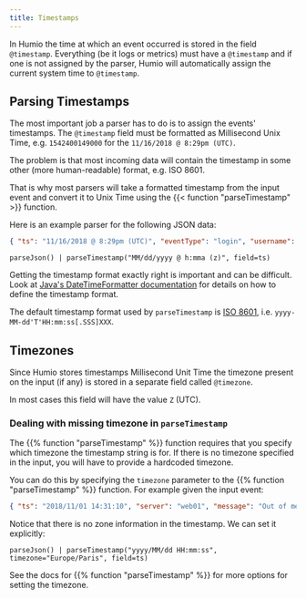 ```yaml
---
title: Timestamps
---
```


In Humio the time at which an event occurred is stored in the field `@timestamp`.
Everything (be it logs or metrics) must have a `@timestamp` and if one is not assigned
by the parser, Humio will automatically assign the current system time to `@timestamp`.

## Parsing Timestamps

The most important job a parser has to do is to assign the events' timestamps.
The `@timestamp` field must be formatted as Millisecond Unix Time, e.g. `1542400149000` for the
`11/16/2018 @ 8:29pm (UTC)`.

The problem is that most incoming data will contain the timestamp in some other
(more human-readable) format, e.g. ISO 8601.

That is why most parsers will take a formatted timestamp from the input event
and convert it to Unix Time using the {{< function "parseTimestamp" >}} function.

Here is an example parser for the following JSON data:

```json
{ "ts": "11/16/2018 @ 8:29pm (UTC)", "eventType": "login", "username": "monkey" }
```

```humio
parseJson() | parseTimestamp("MM/dd/yyyy @ h:mma (z)", field=ts)
```

Getting the timestamp format exactly right is important and can be difficult.
Look at [Java's DateTimeFormatter documentation](https://docs.oracle.com/javase/8/docs/api/java/time/format/DateTimeFormatter.html)
for details on how to define the timestamp format.

The default timestamp format used by `parseTimestamp` is [ISO 8601](https://en.wikipedia.org/wiki/ISO_8601),
i.e. `yyyy-MM-dd'T'HH:mm:ss[.SSS]XXX`.

## Timezones

Since Humio stores timestamps Millisecond Unit Time the timezone present on the
input (if any) is stored in a separate field called `@timezone`.

In most cases this field will have the value `Z` (UTC).

### Dealing with missing timezone in `parseTimestamp`

The {{% function "parseTimestamp" %}} function requires that you specify
which timezone the timestamp string is for.
If there is no timezone specified in the input, you will have to provide a
hardcoded timezone.

You can do this by specifying the `timezone` parameter to the {{% function "parseTimestamp" %}}
function. For example given the input event:

```json
{ "ts": "2018/11/01 14:31:10", "server": "web01", "message": "Out of memory" }
```

Notice that there is no zone information in the timestamp. We can set it explicitly:

```humio
parseJson() | parseTimestamp("yyyy/MM/dd HH:mm:ss", timezone="Europe/Paris", field=ts)
```

See the docs for {{% function "parseTimestamp" %}} for more options for setting
the timezone.
